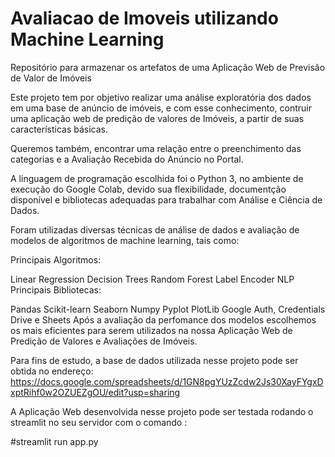 # Avaliacao de Imoveis utilizando Machine Learning
Repositório para armazenar os artefatos de uma Aplicação Web de Previsão de Valor de Imóveis

Este projeto tem por objetivo realizar uma análise exploratória dos dados em uma base de anúncio de imóveis, e com esse conhecimento, contruir uma aplicação web de predição de valores de Imóveis, a partir de suas características básicas.

Queremos também, encontrar uma relação entre o preenchimento das categorias e a Avaliação Recebida do Anúncio no Portal.

A linguagem de programação escolhida foi o Python 3, no ambiente de execução do Google Colab, devido sua flexibilidade, documentção disponível e bibliotecas adequadas para trabalhar com Análise e Ciência de Dados.

Foram utilizadas diversas técnicas de análise de dados e avaliação de modelos de algoritmos de machine learning, tais como:

Principais Algoritmos:

Linear Regression
Decision Trees
Random Forest
Label Encoder
NLP
Principais Bibliotecas:

Pandas
Scikit-learn
Seaborn
Numpy
Pyplot
PlotLib
Google Auth, Credentials Drive e Sheets
Após a avaliação da perfomance dos modelos escolhemos os mais eficientes para serem utilizados na nossa Aplicação Web de Predição de Valores e Avaliações de Imóveis.

Para fins de estudo, a base de dados utilizada nesse projeto pode ser obtida no endereço: https://docs.google.com/spreadsheets/d/1GN8pgYUzZcdw2Js30XayFYgxDxptRihf0w2OZUEZgOU/edit?usp=sharing

A Aplicação Web desenvolvida nesse projeto pode ser testada rodando o streamlit no seu servidor com o comando :

#streamlit run app.py
